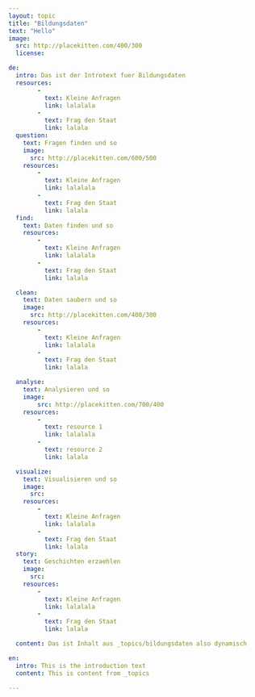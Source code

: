 ```yaml
---
layout: topic
title: "Bildungsdaten"
text: "Hello"
image:
  src: http://placekitten.com/400/300
  license:

de:
  intro: Das ist der Introtext fuer Bildungsdaten
  resources:
        -
          text: Kleine Anfragen
          link: lalalala
        -
          text: Frag den Staat
          link: lalala
  question:
    text: Fragen finden und so
    image:
      src: http://placekitten.com/600/500
    resources:
        -
          text: Kleine Anfragen
          link: lalalala
        -
          text: Frag den Staat
          link: lalala
  find:
    text: Daten finden und so
    resources:
        -
          text: Kleine Anfragen
          link: lalalala
        -
          text: Frag den Staat
          link: lalala

  clean:
    text: Daten saubern und so
    image:
      src: http://placekitten.com/400/300
    resources:
        -
          text: Kleine Anfragen
          link: lalalala
        -
          text: Frag den Staat
          link: lalala

  analyse:
    text: Analysieren und so
    image:
        src: http://placekitten.com/700/400
    resources:
        -
          text: resource 1
          link: lalalala
        -
          text: resource 2
          link: lalala

  visualize:
    text: Visualisieren und so
    image:
      src:
    resources:
        -
          text: Kleine Anfragen
          link: lalalala
        -
          text: Frag den Staat
          link: lalala
  story:
    text: Geschichten erzaehlen
    image:
      src:
    resources:
        -
          text: Kleine Anfragen
          link: lalalala
        -
          text: Frag den Staat
          link: lalala

  content: Das ist Inhalt aus _topics/bildungsdaten also dynamisch

en:
  intro: This is the introduction text
  content: This is content from _topics

---
```


